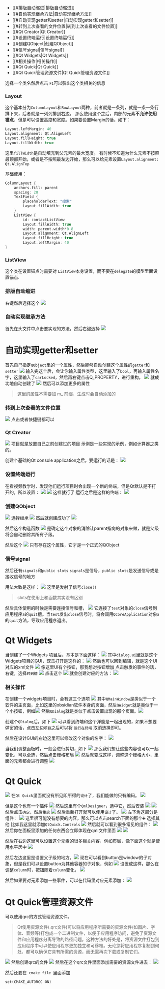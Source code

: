 
- [[#排版自动缩进|排版自动缩进]]
- [[#自动实现继承方法|自动实现继承方法]]
- [[#自动实现getter和setter|自动实现getter和setter]]
- [[#转到上次查看的文件位置|转到上次查看的文件位置]]
- [[#Qt Creator|Qt Creator]]
- [[#设置终端运行|设置终端运行]]
- [[#创建QObject|创建QObject]]
- [[#信号signal|信号signal]]
- [[#Qt Widgets|Qt Widgets]]
- [[#相关操作|相关操作]]
- [[#Qt Quick|Qt Quick]]
- [[#Qt Quick管理资源文件|Qt Quick管理资源文件]]



选择一个类名然后点击 `F1`可以弹出这个类相关的信息

### Layout
这个基本分为`ColumnLayout`和`RowLayout`两种，前者就是一条列，就是一条一条行排下来，后者就是一列列排到右边。
那么使用这个之后，内部的元素**不允许使用锚点**，但是可以设置高度和宽度。如果要设置Margin的话，如下：
```c++
Layout.leftMargin: 40
Layout.alignment: Qt.AlignLeft
Layout.fillHeight: true
Layout.fillWidth: true
```
这里`fillWidth`是自动填充到父元素的最大宽度。
有时候不知道为什么元素不按照最顶部开始，或者是不按照最左边开始，那么可以给元素设置`Layout.alignment: Qt.AlignTop`

基础使用：
```c++
ColumnLayout {
    anchors.fill: parent
    spacing: 20
    TextField {
		placeholderText: "搜索"
		Layout.fillWidth: true
	}
	ListView {
		id: contactListView
		Layout.fillWidth: true
		width: parent.width*0.8
		Layout.alignment: Qt.AlignLeft
		Layout.fillHeight: true
		Layout.leftMargin: 40
}
```




### ListView
这个类在设置锚点时需要对 `ListView`本身设置，而不要在`delegate`的模型里面设置锚点.


### 排版自动缩进
右键然后选择这个
![](images/Pasted%20image%2020240706152449.png)


### 自动实现继承方法
首先在头文件中点击要实现的方法，然后右键选择
![](images/Pasted%20image%2020240706152748.png)


# 自动实现getter和setter
首先自己指定`QObject`里的一个属性，然后能够自动创建这个属性的`getter`和`setter`
![](images/Pasted%20image%2020240727164544.png)
输入完这个后，会让你输入属性类型，这里输入了`bool`，再输入属性名字，这里输入了`carLocked`，然后再右键点击Q_PROPERTY，进行重构，
![](images/Pasted%20image%2020240727164729.png)
就成功地自动创建了
![](images/Pasted%20image%2020240727164802.png)
然后可以添加更多的属性
> 这里的属性不需要加 m_ 前缀，生成时会自动添加的


### 转到上次查看的文件位置
![](images/Pasted%20image%2020240913155709.png)
点击或者快捷键都可以


### Qt Creator
![](images/Pasted%20image%2020240705212002.png)
项目就是放置自己之前创建过的项目
示例是一些实现的示例，例如计算器之类的。



创建个基础的Qt console application之后，要运行的话是：
![](images/Pasted%20image%2020240705213516.png)


### 设置终端运行
在看视频教学时，发现他们运行项目时会出现一个新的终端，但是Qt默认是不打开的，所以设置：
![](images/Pasted%20image%2020240706102731.png)
![](images/Pasted%20image%2020240706102750.png)
这样就行了
运行之后是这样的终端：
![](images/Pasted%20image%2020240706103007.png)



### 创建QObject

![](images/Pasted%20image%2020240706145813.png)
选择继承
![](images/Pasted%20image%2020240706145902.png)
然后就创建成功了
![](images/Pasted%20image%2020240706145935.png)


然后这个构造函数
![](images/Pasted%20image%2020240706151249.png)
是确定这个对象的消除让parent指向的对象来做，就是父级将会自动删除其所有子级。

然后这个
![](images/Pasted%20image%2020240706151504.png)
只有存在这个属性，它才是一个正式的QObject

### 信号signal
然后还有`signals`和`public slots`
`signals`是信号，`public slots`是发送信号或是接收信号的地方


用法大致是这样：
![](images/Pasted%20image%2020240706153047.png)
这里是发射了信号`close()`

> slots在使用上和函数其实没有区别

然后具体使用的时候是需要连接信号和槽，
![](images/Pasted%20image%2020240706160956.png)
它连接了`test`对象的`close`信号到应用程序`a`的`quit`槽。当`test`发出`close`信号时，将会调用`QCoreApplication`对象`a`的`quit`方法，导致应用程序退出。



# Qt Widgets
当创建了一个Widgets 项目后，基本是下面这样：
![](images/Pasted%20image%2020240725201939.png)
其中`dialog.ui`里就是这个Widgets项目的GUI，双击打开是这样的：
![](images/Pasted%20image%2020240725202043.png)
然后也可以回到编辑，就是这个UI对应的xml文件
![](images/Pasted%20image%2020240725202117.png)
像这里UI有个按钮，那我想对按钮增加 点击触发的事件的话，右键，选择`转到槽`
![](images/Pasted%20image%2020240725202209.png)
点击这个
![](images/Pasted%20image%2020240725202615.png)
就会创建对应的方法：
![](images/Pasted%20image%2020240725202632.png)


### 相关操作
在创建一个widgets项目时，会有这三个选项
![](images/Pasted%20image%2020240726103858.png)
其中`QMainWindow`是类似于一个软件的主页面，比如这里的obsidian软件本身的页面，然后`QWidget`就是类似于一个小按钮，例如![](images/Pasted%20image%2020240726104810.png)
然后`QDialog`就是类似于点击设置出现的那个页面。![](images/Pasted%20image%2020240726105146.png)

创建个`QDialog`后，如下
![](images/Pasted%20image%2020240726110929.png)
可以看到终端和这个弹窗是一起出现的，如果不想要弹窗的话，点击左边`项目`之后可以将 `运行在终端` 取消选择即可。

然后在设计GUI的右边这里可以修改这个对象的名字：
![](images/Pasted%20image%2020240726151203.png)

当我们调整画板时，一般会进行剪切，如下
![](images/Pasted%20image%2020240726152149.png)
那么我们想让这些内容也可以一起变化，可以全选，然后点击栅格布局
![](images/Pasted%20image%2020240726152246.png)
然后就变成这样，调整这个栅格大小，里面的元素都会进行调整
![](images/Pasted%20image%2020240726152842.png)

# Qt Quick
![](images/Pasted%20image%2020240726184932.png)
在`Qt Quick`里面就没有所见即所得的`设计`了，我们能做的只有编码。
![](images/Pasted%20image%2020240726185536.png)

但是这个也有一个插件
![](images/Pasted%20image%2020240726190238.png)
然后这里有个`QmlDesigner`，选中它，然后安装
![](images/Pasted%20image%2020240726190528.png)
![](images/Pasted%20image%2020240726190613.png)
然后点击`确定`，然后`重启`
![](images/Pasted%20image%2020240726191023.png)
然后重新打开就可以使用`设计`了。
![](images/Pasted%20image%2020240726194530.png)
左下角这部分是组件：
![](images/Pasted%20image%2020240726194739.png)
这里很可能没有想要的内容，那么可以点击search下面的那个➕ 选择其他
比如我这里就添加`QtQuick.Controls`
![](images/Pasted%20image%2020240726195834.png)
然后就可以看到很多常见的组件：
![](images/Pasted%20image%2020240726200425.png)
然后你在面板里添加的任何东西会立即体现在qml文件里面
![](images/Pasted%20image%2020240726203946.png)
![](images/Pasted%20image%2020240726203725.png)

然后在右边这里可以设置这个元素的很多相关内容，例如布局，像下面这个就是使用水平居中
![](images/Pasted%20image%2020240726204606.png)

然后左边这里是设置父子级的地方，![](images/Pasted%20image%2020240726205209.png)
现在可以看到button是window的子对象，但是我们可以设置button为其他容器的子对象，例如
![](images/Pasted%20image%2020240726205556.png)
设置成这样，那么在调整`column`时，按钮随着`column`变化，
![](images/Pasted%20image%2020240726205622.png)


然后如果要对元素添加一些事件，可以在代码里对应元素添加：
![](images/Pasted%20image%2020240726211005.png)

# Qt Quick管理资源文件
可以使用qrc的方式管理资源文件。

> Qt使用资源文件(.qrc文件)可以将应用程序所需要的资源文件(如图片、字体、音频等)打包成一个二进制文件，以便于应用程序访问，避免了资源文件和应用程序分离导致的路径问题。这种方法的好处是，将资源文件打包到应用程序中可以使应用程序更加独立和可移植。无论您将应用程序复制到何处，都可以确保它具有所需的资源，而无需再次下载或复制它们。

![](images/Pasted%20image%2020240727151647.png)
然后创建qrc的文件
![](images/Pasted%20image%2020240727151707.png)
然后在这个qrc文件里面添加需要的资源文件进去：
![](images/Pasted%20image%2020240727151731.png)

然后还要在` cmake file `里面添加
```cpp
set(CMAKE_AUTORCC ON)
```














